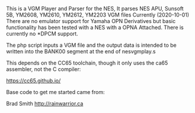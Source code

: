 This is a VGM Player and Parser for the NES,
It parses NES APU, Sunsoft 5B, YM2608, YM2610, YM2612, YM2203 VGM files
Currently (2020-10-01) There are no emulator support for Yamaha OPN Derivatives but basic functionality has been tested with a NES with a OPNA Attached.
There is currently no *DPCM support.

The php script inputs a VGM file and the output data is intended to be written into the BANK00 segment at the end of nesvgmplay.s


This depends on the CC65 toolchain, though it only uses the ca65 assembler, not the C compiler:

https://cc65.github.io/

Base code to get me started came from:

Brad Smith
http://rainwarrior.ca
